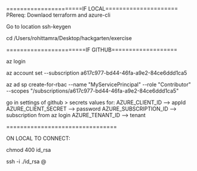 ======================IF LOCAL=====================
PRereq:
Downlaod terraform and azure-cli

Go to location
ssh-keygen

cd /Users/rohittamra/Desktop/hackgarten/exercise

=======================IF GITHUB===================

az login

az account set --subscription a617c977-bd44-46fa-a9e2-84ce6ddd1ca5

az ad sp create-for-rbac --name "MyServicePrincipal" --role "Contributor" --scopes "/subscriptions/a617c977-bd44-46fa-a9e2-84ce6ddd1ca5"

go in settings of github > secrets values for:
    AZURE_CLIENT_ID --> appId
    AZURE_CLIENT_SECRET --> password
    AZURE_SUBSCRIPTION_ID --> subscription from az login
    AZURE_TENANT_ID --> tenant

================================

ON LOCAL TO CONNECT:

chmod 400 id_rsa

ssh -i ./id_rsa <user>@<ip>
